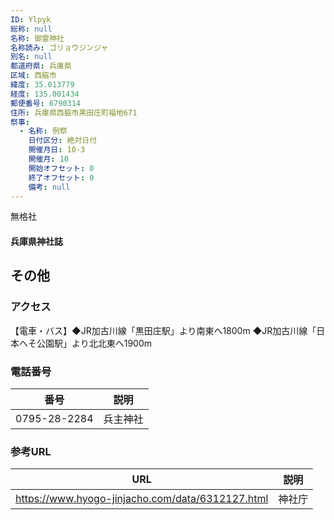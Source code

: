 ```yaml
---
ID: Ylpyk
総称: null
名称: 御霊神社
名称読み: ゴリョウジンジャ
別名: null
都道府県: 兵庫県
区域: 西脇市
緯度: 35.013779
経度: 135.001434
郵便番号: 6790314
住所: 兵庫県西脇市黒田庄町福地671
祭事:
  - 名称: 例祭
    日付区分: 絶対日付
    開催月日: 10-3
    開催月: 10
    開始オフセット: 0
    終了オフセット: 0
    備考: null
---
```


無格社

#### 兵庫県神社誌

## その他

### アクセス

【電車・バス】◆JR加古川線「黒田庄駅」より南東へ1800m
◆JR加古川線「日本へそ公園駅」より北北東へ1900m

### 電話番号

| 番号         | 説明     |
| ------------ | -------- |
| 0795-28-2284 | 兵主神社 |

### 参考URL

| URL                                              | 説明   |
| ------------------------------------------------ | ------ |
| https://www.hyogo-jinjacho.com/data/6312127.html | 神社庁 |
